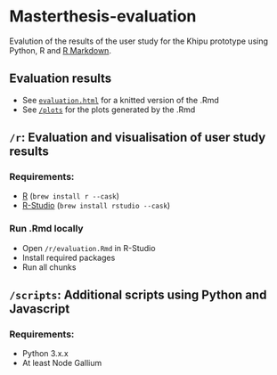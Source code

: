 # Masterthesis-evaluation

Evalution of the results of the user study for the Khipu prototype using Python, R and [R Markdown](https://rmarkdown.rstudio.com/).

## Evaluation results
- See [`evaluation.html`](/r/evaluation.html) for a knitted version of the .Rmd
- See [`/plots`](/r/plots) for the plots generated by the .Rmd

## `/r`: Evaluation and visualisation of user study results

### Requirements:
- [R](https://www.r-project.org/) (`brew install r --cask`)
- [R-Studio](https://www.rstudio.com/) (`brew install rstudio --cask`)

### Run .Rmd locally
- Open `/r/evaluation.Rmd` in R-Studio
- Install required packages
- Run all chunks

## `/scripts`: Additional scripts using Python and Javascript
### Requirements:
- Python 3.x.x
- At least Node Gallium
